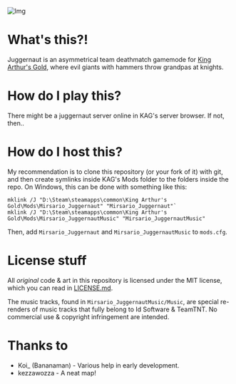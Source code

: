 ![Img](https://i.imgur.com/Hc8ElCj.png)

# What's this?!
Juggernaut is an asymmetrical team deathmatch gamemode for [King Arthur's Gold](https://store.steampowered.com/app/219830/King_Arthurs_Gold/), where evil giants with hammers throw grandpas at knights.

# How do I play this?
There might be a juggernaut server online in KAG's server browser. If not, then..

# How do I host this?
My recommendation is to clone this repository (or your fork of it) with git, and then create symlinks inside KAG's Mods folder to the folders inside the repo.
On Windows, this can be done with something like this:
```
mklink /J "D:\Steam\steamapps\common\King Arthur's Gold\Mods\Mirsario_Juggernaut" "Mirsario_Juggernaut"`
mklink /J "D:\Steam\steamapps\common\King Arthur's Gold\Mods\Mirsario_JuggernautMusic" "Mirsario_JuggernautMusic"
```

Then, add `Mirsario_Juggernaut` and `Mirsario_JuggernautMusic` to `mods.cfg`.

# License stuff
All *original* code & art in this repository is licensed under the MIT license, which you can read in [LICENSE.md](https://github.com/Mirsario/KingArthursGold_Juggernaut/blob/master/LICENSE.md).

The music tracks, found in `Mirsario_JuggernautMusic/Music`, are special re-renders of music tracks that fully belong to Id Software & TeamTNT. No commercial use & copyright infringement are intended.

# Thanks to
- Koi_ (Bananaman) - Various help in early development.
- kezzawozza - A neat map!
